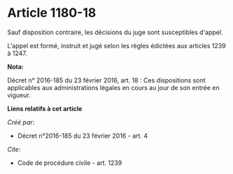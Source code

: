 # Article 1180-18

Sauf disposition contraire, les décisions du juge sont susceptibles d'appel. 

L'appel est formé, instruit et jugé selon les règles édictées aux articles 1239 à 1247.

**Nota:**

Décret n° 2016-185 du 23 février 2016, art. 18 : Ces dispositions sont applicables aux administrations légales en cours au
jour de son entrée en vigueur.

**Liens relatifs à cet article**

_Créé par_:

  - Décret n°2016-185 du 23 février 2016 - art. 4

_Cite_:

  - Code de procédure civile - art. 1239
